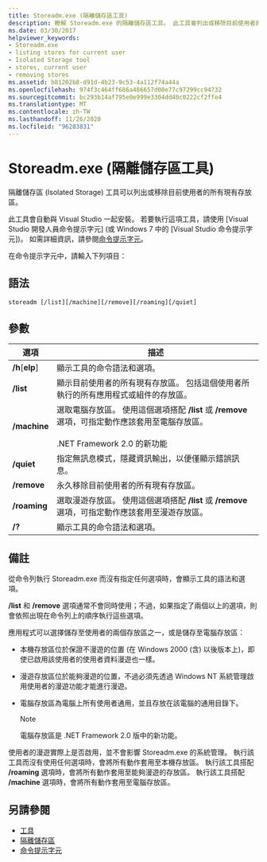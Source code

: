 ```yaml
---
title: Storeadm.exe (隔離儲存區工具)
description: 瞭解 Storeadm.exe 的隔離儲存區工具。 此工具會列出或移除目前使用者的所有現有存放區。
ms.date: 03/30/2017
helpviewer_keywords:
- Storeadm.exe
- listing stores for current user
- Isolated Storage tool
- stores, current user
- removing stores
ms.assetid: b81202b8-d91d-4b23-9c53-4a112f74a44a
ms.openlocfilehash: 974f3c464ff686a486657d08e77c97299cc94732
ms.sourcegitcommit: bc293b14af795e0e999e3304dd40c0222cf2ffe4
ms.translationtype: MT
ms.contentlocale: zh-TW
ms.lasthandoff: 11/26/2020
ms.locfileid: "96283831"
---
```

# <a name="storeadmexe-isolated-storage-tool"></a>Storeadm.exe (隔離儲存區工具)

隔離儲存區 (Isolated Storage) 工具可以列出或移除目前使用者的所有現有存放區。  
  
 此工具會自動與 Visual Studio 一起安裝。 若要執行這項工具，請使用 [Visual Studio 開發人員命令提示字元] (或 Windows 7 中的 [Visual Studio 命令提示字元])。 如需詳細資訊，請參閱[命令提示字元](developer-command-prompt-for-vs.md)。  
  
 在命令提示字元中，請輸入下列項目：  
  
## <a name="syntax"></a>語法  
  
```console  
storeadm [/list][/machine][/remove][/roaming][/quiet]  
```  
  
## <a name="parameters"></a>參數  
  
|選項|描述|  
|------------|-----------------|  
|**/h**[**elp**]|顯示工具的命令語法和選項。|  
|**/list**|顯示目前使用者的所有現有存放區。 包括這個使用者所執行的所有應用程式或組件的存放區。|  
|**/machine**|選取電腦存放區。 使用這個選項搭配 **/list** 或 **/remove** 選項，可指定動作應該套用至電腦存放區。<br /><br /> .NET Framework 2.0 的新功能|  
|**/quiet**|指定無訊息模式，隱藏資訊輸出，以便僅顯示錯誤訊息。|  
|**/remove**|永久移除目前使用者的所有現有存放區。|  
|**/roaming**|選取漫遊存放區。 使用這個選項搭配 **/list** 或 **/remove** 選項，可指定動作應該套用至漫遊存放區。|  
|**/?**|顯示工具的命令語法和選項。|  
  
## <a name="remarks"></a>備註  

 從命令列執行 Storeadm.exe 而沒有指定任何選項時，會顯示工具的語法和選項。  
  
 **/list** 和 **/remove** 選項通常不會同時使用；不過，如果指定了兩個以上的選項，則會依照出現在命令列上的順序執行這些選項。  
  
 應用程式可以選擇儲存至使用者的兩個存放區之一，或是儲存至電腦存放區：  
  
- 本機存放區位於保證不漫遊的位置 (在 Windows 2000 (含) 以後版本上)，即使已啟用該使用者的使用者資料漫遊也一樣。  
  
- 漫遊存放區位於能夠漫遊的位置，不過必須先透過 Windows NT 系統管理啟用使用者的漫遊功能才能進行漫遊。  
  
- 電腦存放區為電腦上所有使用者通用，並且存放在該電腦的通用目錄下。  
  
    > [!NOTE]
    > 電腦存放區是 .NET Framework 2.0 版中的新功能。  
  
 使用者的漫遊實際上是否啟用，並不會影響 Storeadm.exe 的系統管理。 執行該工具而沒有使用任何選項時，會將所有動作套用至本機存放區。 執行該工具搭配 **/roaming** 選項時，會將所有動作套用至能夠漫遊的存放區。 執行該工具搭配 **/machine** 選項時，會將所有動作套用至電腦存放區。  
  
## <a name="see-also"></a>另請參閱

- [工具](index.md)
- [隔離儲存區](../../standard/io/isolated-storage.md)
- [命令提示字元](developer-command-prompt-for-vs.md)
